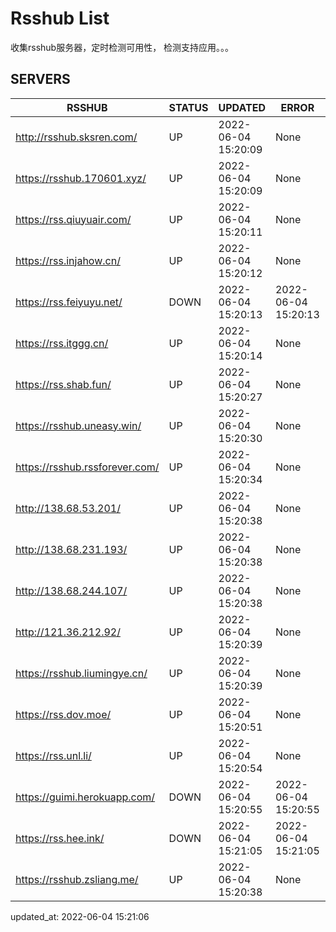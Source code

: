 # Rsshub List

收集rsshub服务器，定时检测可用性， 检测支持应用。。。


## SERVERS

|  RSSHUB   | STATUS  | UPDATED  | ERROR  | TWITTER |  
|  ----  | ----  | ----  | ----  | ---- |  
| http://rsshub.sksren.com/ | UP | 2022-06-04 15:20:09 | None |OK|  
| https://rsshub.170601.xyz/ | UP | 2022-06-04 15:20:09 | None |OK|  
| https://rss.qiuyuair.com/ | UP | 2022-06-04 15:20:11 | None ||  
| https://rss.injahow.cn/ | UP | 2022-06-04 15:20:12 | None ||  
| https://rss.feiyuyu.net/ | DOWN | 2022-06-04 15:20:13 | 2022-06-04 15:20:13 |  
| https://rss.itggg.cn/ | UP | 2022-06-04 15:20:14 | None ||  
| https://rss.shab.fun/ | UP | 2022-06-04 15:20:27 | None |OK|  
| https://rsshub.uneasy.win/ | UP | 2022-06-04 15:20:30 | None |OK|  
| https://rsshub.rssforever.com/ | UP | 2022-06-04 15:20:34 | None |OK|  
| http://138.68.53.201/ | UP | 2022-06-04 15:20:38 | None ||  
| http://138.68.231.193/ | UP | 2022-06-04 15:20:38 | None ||  
| http://138.68.244.107/ | UP | 2022-06-04 15:20:38 | None ||  
| http://121.36.212.92/ | UP | 2022-06-04 15:20:39 | None ||  
| https://rsshub.liumingye.cn/ | UP | 2022-06-04 15:20:39 | None ||  
| https://rss.dov.moe/ | UP | 2022-06-04 15:20:51 | None |OK|  
| https://rss.unl.li/ | UP | 2022-06-04 15:20:54 | None ||  
| https://guimi.herokuapp.com/ | DOWN | 2022-06-04 15:20:55 | 2022-06-04 15:20:55 |  
| https://rss.hee.ink/ | DOWN | 2022-06-04 15:21:05 | 2022-06-04 15:21:05 |  
| https://rsshub.zsliang.me/ | UP | 2022-06-04 15:20:38 | None |OK|  
  

updated_at: 2022-06-04 15:21:06  
